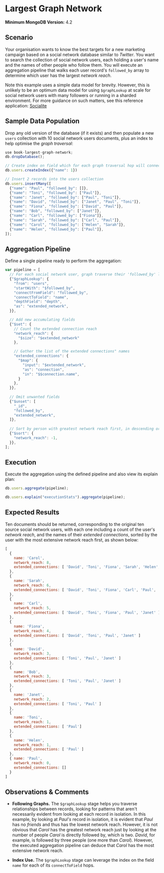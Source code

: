 # Largest Graph Network

__Minimum MongoDB Version:__ 4.2


## Scenario

Your organisation wants to know the best targets for a new marketing campaign based on a social network database similar to _Twitter_. You want to search the collection of social network users, each holding a user's name and the names of other people who follow them. You will execute an aggregation pipeline that walks each user record's `followed_by` array to determine which user has the largest _network reach_.

Note this example uses a simple data model for brevity. However, this is unlikely to be an optimum data model for using `$graphLookup` at scale for social network users with many followers or running in a sharded environment. For more guidance on such matters, see this reference application: [Socialite](https://github.com/mongodb-labs/socialite)


## Sample Data Population

Drop any old version of the database (if it exists) and then populate a new `users` collection with 10 social network users documents, plus an index to help optimise the _graph traversal_:

```javascript
use book-largest-graph-network;
db.dropDatabase();

// Create index on field which for each graph traversal hop will connect to
db.users.createIndex({"name": 1})

// Insert 2 records into the users collection
db.users.insertMany([
  {"name": "Paul", "followed_by": []},
  {"name": "Toni", "followed_by": ["Paul"]},
  {"name": "Janet", "followed_by": ["Paul", "Toni"]},
  {"name": "David", "followed_by": ["Janet", "Paul", "Toni"]},
  {"name": "Fiona", "followed_by": ["David", "Paul"]},
  {"name": "Bob", "followed_by": ["Janet"]},
  {"name": "Carl", "followed_by": ["Fiona"]},
  {"name": "Sarah", "followed_by": ["Carl", "Paul"]},
  {"name": "Carol", "followed_by": ["Helen", "Sarah"]},
  {"name": "Helen", "followed_by": ["Paul"]},
]);
```


## Aggregation Pipeline

Define a single pipeline ready to perform the aggregation:

```javascript
var pipeline = [
  // For each social network user, graph traverse their 'followed_by' list of people
  {"$graphLookup": {
    "from": "users",
    "startWith": "$followed_by",
    "connectFromField": "followed_by",
    "connectToField": "name",
    "depthField": "depth",
    "as": "extended_network",
  }},

  // Add new accumulating fields
  {"$set": {
    // Count the extended connection reach
    "network_reach": {
      "$size": "$extended_network"
    },

    // Gather the list of the extended connections" names
    "extended_connections": {
      "$map": {
        "input": "$extended_network",
        "as": "connection",
        "in": "$$connection.name",
      }
    },    
  }},
    
  // Omit unwanted fields
  {"$unset": [
    "_id",
    "followed_by",
    "extended_network",
  ]},   
  
  // Sort by person with greatest network reach first, in descending order
  {"$sort": {
    "network_reach": -1,
  }},   
];
```


## Execution

Execute the aggregation using the defined pipeline and also view its explain plan:

```javascript
db.users.aggregate(pipeline);
```

```javascript
db.users.explain("executionStats").aggregate(pipeline);
```


## Expected Results

Ten documents should be returned, corresponding to the original ten source social network users, with each one including a count of the user's _network reach_, and the names of their _extended connections_, sorted by the user with the most extensive network reach first, as shown below:

```javascript
[
  {
    name: 'Carol',
    network_reach: 8,
    extended_connections: [ 'David', 'Toni', 'Fiona', 'Sarah', 'Helen', 'Carl', 'Paul',  'Janet' ]
  },
  {
    name: 'Sarah',
    network_reach: 6,
    extended_connections: [ 'David', 'Toni', 'Fiona', 'Carl', 'Paul', 'Janet' ]
  },
  {
    name: 'Carl',
    network_reach: 5,
    extended_connections: [ 'David', 'Toni', 'Fiona', 'Paul', 'Janet' ]
  },
  {
    name: 'Fiona',
    network_reach: 4,
    extended_connections: [ 'David', 'Toni', 'Paul', 'Janet' ]
  },
  {
    name: 'David',
    network_reach: 3,
    extended_connections: [ 'Toni', 'Paul', 'Janet' ]
  },
  {
    name: 'Bob',
    network_reach: 3,
    extended_connections: [ 'Toni', 'Paul', 'Janet' ]
  },
  {
    name: 'Janet',
    network_reach: 2,
    extended_connections: [ 'Toni', 'Paul' ]
  },
  {
    name: 'Toni',
    network_reach: 1, 
    extended_connections: [ 'Paul']
  },
  { 
    name: 'Helen',
    network_reach: 1, 
    extended_connections: [ 'Paul' ] 
  },
  { name: 'Paul', 
    network_reach: 0, 
    extended_connections: [] 
  }
]
```


## Observations & Comments

 * __Following Graphs.__ The `$graphLookup` stage helps you traverse relationships between records, looking for patterns that aren't necessarily evident from looking at each record in isolation. In this example, by looking at _Paul's_ record in isolation, it is evident that _Paul_ has no _friends_ and thus has the lowest network reach. However, it is not obvious that _Carol_ has the greatest network reach just by looking at the number of people _Carol_ is directly followed by, which is two. _David_, for example, is followed by three people (one more than _Carol_). However, the executed aggregation pipeline can deduce that _Carol_ has the most extensive network reach.
 
 * __Index Use.__ The `$graphLookup` stage can leverage the index on the field `name` for each of its `connectToField` hops.

